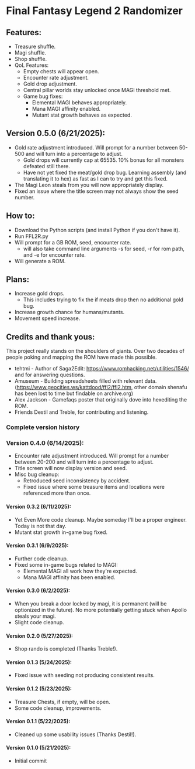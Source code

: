 # Final Fantasy Legend 2 Randomizer

## Features:
- Treasure shuffle.
- Magi shuffle.
- Shop shuffle.
- QoL Features:
  - Empty chests will appear open.
  - Encounter rate adjustment.
  - Gold drop adjustment.
  - Central pillar worlds stay unlocked once MAGI threshold met.
  - Game bug fixes:
    - Elemental MAGI behaves appropriately.
    - Mana MAGI affinity enabled.
    - Mutant stat growth behaves as expected.


## Version 0.5.0 (6/21/2025):
- Gold rate adjustment introduced. Will prompt for a number between 50-500 and will turn into a percentage to adjust.
   - Gold drops will currently cap at 65535. 10% bonus for all monsters defeated still there.
   - Have not yet fixed the meat/gold drop bug. Learning assembly (and translating it to hex) as fast as I can to try and get this fixed.
- The Magi Leon steals from you will now appropriately display.
- Fixed an issue where the title screen may not always show the seed number.



## How to:
- Download the Python scripts (and install Python if you don't have it).
- Run FFL2R.py
- Will prompt for a GB ROM, seed, encounter rate.
  - will also take command line arguments -s for seed, -r for rom path, and -e for encounter rate.
- Will generate a ROM.

## Plans:
- Increase gold drops.
  - This includes trying to fix the if meats drop then no additional gold bug.
- Increase growth chance for humans/mutants.
- Movement speed increase.

## Credits and thank yous:
This project really stands on the shoulders of giants. Over two decades of people poking and
mapping the ROM have made this possible.

- tehtmi - Author of Saga2Edit: https://www.romhacking.net/utilities/1546/ and for answering questions.
- Amuseum - Building spreadsheets filled with relevant data. (https://www.geocities.ws/kattdood/ffl2/ffl2.htm,
  other domain shenafu has been lost to time but findable on archive.org)
- Alex Jackson - Gamefaqs poster that originally dove into hexediting the ROM.
- Friends Destil and Treble, for contributing and listening.

### Complete version history

### Version 0.4.0 (6/14/2025):
- Encounter rate adjustment introduced. Will prompt for a number between 20-200 and will turn into a percentage to adjust.
- Title screen will now display version and seed.
- Misc bug cleanup:
  - Retroduced seed inconsistency by accident.
  - Fixed issue where some treasure items and locations were referenced more than once.

#### Version 0.3.2 (6/11/2025):
- Yet Even More code cleanup. Maybe someday I'll be a proper engineer. Today is not that day.
- Mutant stat growth in-game bug fixed.

#### Version 0.3.1 (6/9/2025):
- Further code cleanup.
- Fixed some in-game bugs related to MAGI:
  - Elemental MAGI all work how they're expected.
  - Mana MAGI affinity has been enabled.

#### Version 0.3.0 (6/2/2025):
- When you break a door locked by magi, it is permanent (will be optionized in the future). No more potentially getting stuck when Apollo steals your magi.
- Slight code cleanup.

#### Version 0.2.0 (5/27/2025):
- Shop rando is completed (Thanks Treble!).

#### Version 0.1.3 (5/24/2025):
- Fixed issue with seeding not producing consistent results.

#### Version 0.1.2 (5/23/2025):
- Treasure Chests, if empty, will be open.
- Some code cleanup, improvements.

#### Version 0.1.1 (5/22/2025):
- Cleaned up some usability issues (Thanks Destil!).

#### Version 0.1.0 (5/21/2025):
- Initial commit
